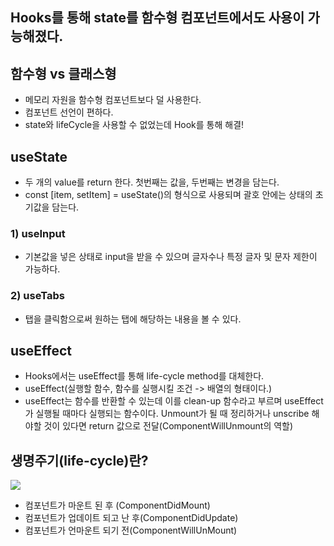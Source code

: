 ## Hooks를 통해 state를 함수형 컴포넌트에서도 사용이 가능해졌다.

## 함수형 vs 클래스형
  - 메모리 자원을 함수형 컴포넌트보다 덜 사용한다.
  - 컴포넌트 선언이 편하다.
  - state와 lifeCycle을 사용할 수 없었는데 Hook를 통해 해결!

## useState 
  - 두 개의 value를 return 한다. 첫번째는 값을, 두번째는 변경을 담는다. 
  - const [item, setItem] = useState()의 형식으로 사용되며 괄호 안에는 상태의 초기값을 담는다.

### 1) useInput
  - 기본값을 넣은 상태로 input을 받을 수 있으며 글자수나 특정 글자 및 문자 제한이 가능하다.

### 2) useTabs
  - 탭을 클릭함으로써 원하는 탭에 해당하는 내용을 볼 수 있다.

## useEffect
  - Hooks에서는 useEffect를 통해 life-cycle method를 대체한다.
  - useEffect(실행할 함수, 함수를 실행시킬 조건 -> 배열의 형태이다.)
  - useEffect는 함수를 반환할 수 있는데 이를 clean-up 함수라고 부르며 useEffect가 실행될 때마다 실행되는 함수이다. Unmount가 될 때 정리하거나 unscribe 해야할 것이 있다면 return 값으로 전달(ComponentWillUnmount의 역할)

## 생명주기(life-cycle)란?
  ![](https://velog.velcdn.com/images/abroak07/post/9dcb0a5d-0cea-441e-9110-f624e485a8cc/image.png)
  
  - 컴포넌트가 마운트 된 후 (ComponentDidMount)
  - 컴포넌트가 업데이트 되고 난 후(ComponentDidUpdate)
  - 컴포넌트가 언마운트 되기 전(ComponentWillUnMount)

